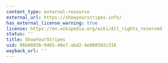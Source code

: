 ```yaml
---
content_type: external-resource
external_url: https://showyourstripes.info/
has_external_license_warning: true
license: https://en.wikipedia.org/wiki/All_rights_reserved
status: ''
title: ShowYourStripes
uid: 06b6603b-9465-46e7-abd2-4e080502c316
wayback_url: ''
---
```

